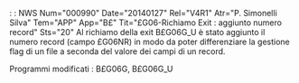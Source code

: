  :  : NWS Num="000990" Date="20140127" Rel="V4R1" Atr="P. Simonelli Silva" Tem="APP" App="B£" Tit="£G06-Richiamo Exit :  aggiunto numero record" Sts="20"
Al richiamo della exit B£G06G_U è stato aggiunto il numero record (campo £G06NR) in modo da poter differenziare la gestione flag di un file a seconda del valore dei campi di un record.

Programmi modificati :  B£G06G, B£G06G_U
